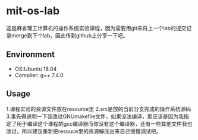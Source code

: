 # mit-os-lab
这是麻省理工计算机的操作系统实验课程，因为需要用git来将上一个lab的提交记录merge到下个lab，因此传到github上分享一下吧。

Environment
----
* OS:Ubuntu 18.04
* Compiler: g++ 7.4.0

## Usage

1.课程实验的资源文件放在resource里
2.src是放的当前分支完成的操作系统源码
3.事先得说明一下我改过GNUmakefile文件，如果没法编译，那应该是因为我指定了用于编译这个课程的gcc编译器而你没有这个编译器，还有一些其他文件我也改过，所以建议重新把resouce里的资源解压出来自己慢慢调试吧。
